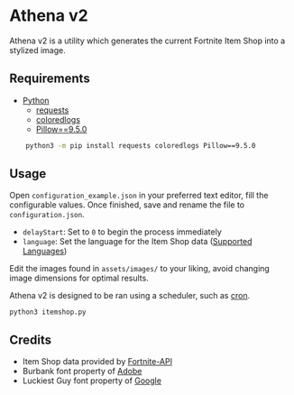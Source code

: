 # Athena v2

Athena v2 is a utility which generates the current Fortnite Item Shop into a stylized image.

## Requirements

- [Python](https://www.python.org/downloads/)
    - [requests](http://docs.python-requests.org/en/master/user/install/)
    - [coloredlogs](https://pypi.org/project/coloredlogs/)
    - [Pillow==9.5.0](https://pillow.readthedocs.io/en/stable/installation.html#basic-installation)

```bash
    python3 -m pip install requests coloredlogs Pillow==9.5.0
```

## Usage

Open `configuration_example.json` in your preferred text editor, fill the configurable values. Once finished, save and rename the file to `configuration.json`.

- `delayStart`: Set to `0` to begin the process immediately
- `language`: Set the language for the Item Shop data ([Supported Languages](https://fortnite-api.com/documentation))

Edit the images found in `assets/images/` to your liking, avoid changing image dimensions for optimal results.

Athena v2 is designed to be ran using a scheduler, such as [cron](https://en.wikipedia.org/wiki/Cron).

```
python3 itemshop.py
```

## Credits

- Item Shop data provided by [Fortnite-API](https://fortnite-api.com/)
- Burbank font property of [Adobe](https://fonts.adobe.com/fonts/burbank)
- Luckiest Guy font property of [Google](https://fonts.google.com/specimen/Luckiest+Guy)
